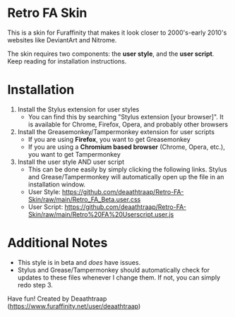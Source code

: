 # Retro FA Skin
This is a skin for Furaffinity that makes it look closer to 2000's-early 2010's websites like DeviantArt and Nitrome.

The skin requires two components: the **user style**, and the **user script**. Keep reading for installation instructions.

# Installation
1. Install the Stylus extension for user styles
   - You can find this by searching "Stylus extension [your browser]". It is available for Chrome, Firefox, Opera, and probably other browsers
2. Install the Greasemonkey/Tampermonkey extension for user scripts
   - If you are using **Firefox**, you want to get Greasemonkey
   - If you are using a **Chromium based browser** (Chrome, Opera, etc.), you want to get Tampermonkey
3. Install the user style AND user script
   - This can be done easily by simply clicking the following links. Stylus and Grease/Tampermonkey will automatically open up the file in an installation window.
   - User Style: https://github.com/deaathtraap/Retro-FA-Skin/raw/main/Retro_FA_Beta.user.css
   - User Script: https://github.com/deaathtraap/Retro-FA-Skin/raw/main/Retro%20FA%20Userscript.user.js

# Additional Notes
- This style is in beta and _does_ have issues.
- Stylus and Grease/Tampermonkey should automatically check for updates to these files whenever I change them. If not, you can simply redo step 3.

Have fun!
Created by Deaathtraap (https://www.furaffinity.net/user/deaathtraap)
